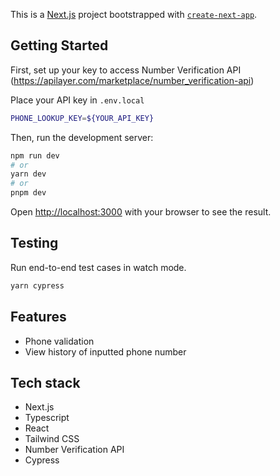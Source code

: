 This is a [Next.js](https://nextjs.org/) project bootstrapped with [`create-next-app`](https://github.com/vercel/next.js/tree/canary/packages/create-next-app).

## Getting Started

First, set up your key to access Number Verification API (https://apilayer.com/marketplace/number_verification-api)

Place your API key in ```.env.local```

```bash
PHONE_LOOKUP_KEY=${YOUR_API_KEY}
```

Then, run the development server:

```bash
npm run dev
# or
yarn dev
# or
pnpm dev
```

Open [http://localhost:3000](http://localhost:3000) with your browser to see the result.

## Testing

Run end-to-end test cases in watch mode.

```bash
yarn cypress
```

## Features

- Phone validation
- View history of inputted phone number

## Tech stack

- Next.js
- Typescript
- React
- Tailwind CSS
- Number Verification API
- Cypress


